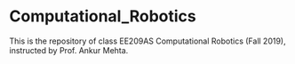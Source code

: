 # Computational_Robotics

This is the repository of class EE209AS Computational Robotics (Fall 2019), instructed by Prof. Ankur Mehta.